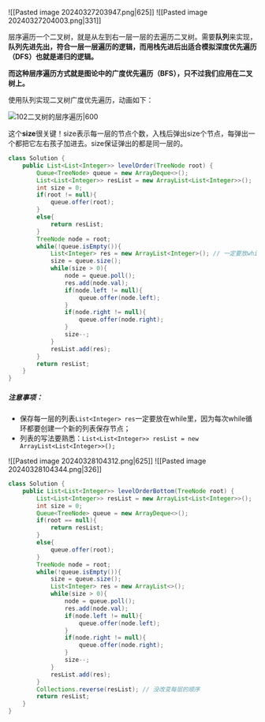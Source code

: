 ![[Pasted image 20240327203947.png|625]]
![[Pasted image 20240327204003.png|331]]

层序遍历一个二叉树，就是从左到右一层一层的去遍历二叉树。需要**队列**来实现，**队列先进先出，符合一层一层遍历的逻辑，而用栈先进后出适合模拟深度优先遍历（DFS）也就是递归的逻辑。**

**而这种层序遍历方式就是图论中的广度优先遍历（BFS），只不过我们应用在二叉树上。**

使用队列实现二叉树广度优先遍历，动画如下：

![102二叉树的层序遍历|600](https://code-thinking.cdn.bcebos.com/gifs/102%E4%BA%8C%E5%8F%89%E6%A0%91%E7%9A%84%E5%B1%82%E5%BA%8F%E9%81%8D%E5%8E%86.gif)

这个**size**很关键！size表示每一层的节点个数，入栈后弹出size个节点，每弹出一个都把它左右孩子加进去。size保证弹出的都是同一层的。

```java
class Solution {
    public List<List<Integer>> levelOrder(TreeNode root) {
        Queue<TreeNode> queue = new ArrayDeque<>();
        List<List<Integer>> resList = new ArrayList<List<Integer>>();
        int size = 0;
        if(root != null){
            queue.offer(root);
        }
        else{
            return resList;
        }
        TreeNode node = root;
        while(!queue.isEmpty()){
            List<Integer> res = new ArrayList<Integer>(); // 一定要放while里，因为每次循环都要创建一个新的列表保存节点
            size = queue.size();
            while(size > 0){
                node = queue.poll();
                res.add(node.val);
                if(node.left != null){
                    queue.offer(node.left);
                }
                if(node.right != null){
                    queue.offer(node.right);
                }
                size--;
            }
            resList.add(res);
        }
        return resList;
    }
}
```

##### 注意事项：

- 保存每一层的列表`List<Integer> res`一定要放在while里，因为每次while循环都要创建一个新的列表保存节点；
- 列表的写法要熟悉：`List<List<Integer>> resList = new ArrayList<List<Integer>>();`


![[Pasted image 20240328104312.png|625]]
![[Pasted image 20240328104344.png|326]]

```java
class Solution {
    public List<List<Integer>> levelOrderBottom(TreeNode root) {
        List<List<Integer>> resList = new ArrayList<List<Integer>>();
        int size = 0;
        Queue<TreeNode> queue = new ArrayDeque<>();
        if(root == null){
            return resList;
        }
        else{
            queue.offer(root);
        }
        TreeNode node = root;
        while(!queue.isEmpty()){
            size = queue.size();
            List<Integer> res = new ArrayList<>();
            while(size > 0){
                node = queue.poll();
                res.add(node.val);
                if(node.left != null){
                    queue.offer(node.left);
                }
                if(node.right != null){
                    queue.offer(node.right);
                }
                size--;
            }
            resList.add(res);
        }
        Collections.reverse(resList); // 没改变每层的顺序
        return resList;
    }
}
```
